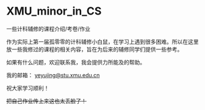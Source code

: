 # XMU_minor_in_CS
一些计科辅修的课程介绍/考卷/作业  


作为实际上第一届孤零零的计科辅修小白鼠，在学习上遇到很多困难。所以在这里放一些我修过的课程的相关内容，旨在为后来的辅修同学们提供一些参考。

如果有什么问题，欢迎联系我，我会提供力所能及的帮助。  

我的邮箱： yeyujing@stu.xmu.edu.cn

祝大家学习顺利！

~~把自己作业传上来这也太丢脸了！~~
